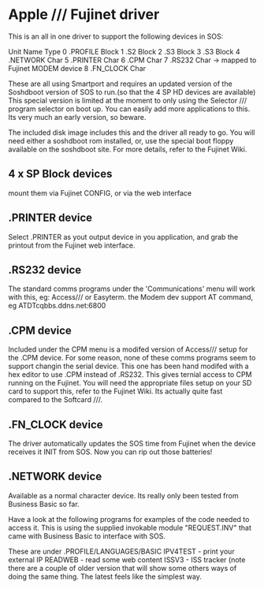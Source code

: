 # Apple /// Fujinet driver

This is an all in one driver to support the following devices in SOS:

Unit  Name       Type
0     .PROFILE   Block
1     .S2        Block
2     .S3        Block
3     .S3        Block
4     .NETWORK   Char
5     .PRINTER   Char
6     .CPM       Char
7     .RS232     Char -> mapped to Fujinet MODEM device
8     .FN_CLOCK  Char

These are all using Smartport and requires an updated version of the Soshdboot version of SOS to run.(so that the 4 SP HD devices are available)
This special version is limited at the moment to only using the Selector /// program selector on boot up. You can easily add more applications to this. Its very much an early version, so beware.

The included disk image includes this and the driver all ready to go. You will need either a soshdboot rom installed, or, use the special boot floppy available on the soshdboot site. For more details, refer to the Fujinet Wiki.

## 4 x SP Block devices
mount them via Fujinet CONFIG, or via the web interface

## .PRINTER device
Select .PRINTER as yout output device in you application, and grab the printout from the Fujinet web interface.

## .RS232 device
The standard comms programs under the 'Communications' menu will work with this, eg: Access/// or Easyterm. the Modem dev support AT command, eg ATDTcqbbs.ddns.net:6800 

## .CPM device
Included under the CPM menu is a modifed version of Access/// setup for the .CPM device. For some reason, none of these comms programs seem to support changin the serial device. This one has been hand modifed with a hex editor to use .CPM instead of .RS232. This gives ternial access to CPM running on the Fujinet. You will need the appropriate files setup on your SD card to support this, refer to the Fujinet Wiki. Its actually quite fast compared to the Softcard ///.

## .FN_CLOCK device
The driver automatically updates the SOS time from Fujinet when the device receives it INIT from SOS. Now you can rip out those batteries!

## .NETWORK device
Available as a normal character device. Its really only been tested from Business Basic so far.

Have a look at the following programs for examples of the code needed to access it. This is using the supplied invokable module "REQUEST.INV" that came with Business Basic to interface with SOS.

These are under .PROFILE/LANGUAGES/BASIC
IPV4TEST - print your external IP
READWEB - read some web content
ISSV3 - ISS tracker (note there are a couple of older version that will show some others ways of doing the same thing. The latest feels like the simplest way.

